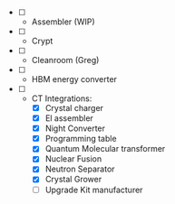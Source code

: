 - [ ] - Assembler (WIP)
- [ ] - Crypt 
- [ ] - Cleanroom (Greg)  
- [ ] - HBM energy converter
- [ ] - CT Integrations:
    - [x] Crystal charger
    - [x] El assembler
    - [x] Night Converter
    - [x] Programming table
    - [x] Quantum Molecular transformer
    - [x] Nuclear Fusion
    - [x] Neutron Separator
    - [x] Crystal Grower
    - [ ] Upgrade Kit manufacturer